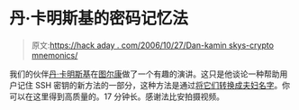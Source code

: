 # 丹·卡明斯基的密码记忆法

> 原文:[https://hack aday . com/2006/10/27/Dan-kamin skys-crypto mnemonics/](https://hackaday.com/2006/10/27/dan-kaminskys-cryptomnemonics/)

我们的伙伴[丹·卡明斯基](http://doxpara.com/)在[图尔康](http://toorcon.org)做了一个有趣的演讲。这只是他谈论一种帮助用户记住 SSH 密钥的新方法的一部分，这种方法是通过[将它们转换成夫妇名字](http://tech.netscape.com/story/2006/10/27/dan-kaminskys-cryptomnemonics/)。你可以在这里得到高质量的。17 分钟长。感谢法比安拍摄视频。